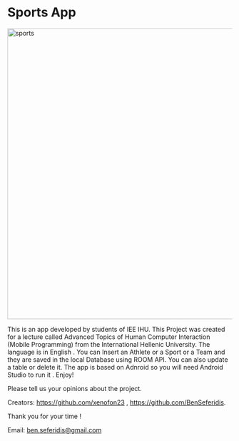 # Sports App

<img width="652" alt="sports" src="https://user-images.githubusercontent.com/49198410/172022686-6eb0ebe7-8d07-4e8a-9efb-927e9f30c788.png">

This is an app developed by students of IEE IHU. 
This Project was created for a lecture called Advanced Topics of Human Computer Interaction (Mobile Programming) from the International Hellenic University.
The language is in English .
You can Insert an Athlete or a Sport or a Team and they are saved in the local Database using ROOM API.
You can also update a table or delete it. 
The app is based on Adnroid so you will need Android Studio to run it .
Enjoy!

Please tell us your opinions about the project.

Creators: https://github.com/xenofon23 , https://github.com/BenSeferidis.

Thank you for your time !

Email: ben.seferidis@gmail.com
